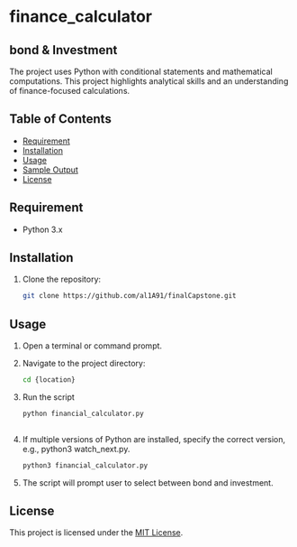 # finance_calculator

## bond & Investment

The project uses Python with conditional statements and mathematical computations. 
This project highlights analytical skills and an understanding of finance-focused calculations.


## Table of Contents
- [Requirement](#requirement)
- [Installation](#installation)
- [Usage](#usage)
- [Sample Output](#sample-output)
- [License](#license)

## Requirement
- Python 3.x

## Installation
1. Clone the repository:

   ```bash
   git clone https://github.com/al1A91/finalCapstone.git


## Usage
1. Open a terminal or command prompt.

2. Navigate to the project directory:
   ```bash
   cd {location}

4. Run the script
   ```bash
   python financial_calculator.py
 
5. If multiple versions of Python are installed, specify the correct version, e.g., python3 watch_next.py.
   ```bash
   python3 financial_calculator.py
   
6. The script will prompt user to select between bond and investment.


## License

This project is licensed under the [MIT License](./LICENSE).
